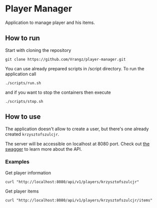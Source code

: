 # Player Manager

Application to manage player and his items.

## How to run

Start with cloning the repository

```
git clone https://github.com/Vrangz/player-manager.git
```

You can use already prepared scripts in /script directory. To run the application call

```
./scripts/run.sh
```

and if you want to stop the containers then execute

```
./scripts/stop.sh
```

## How to use

The application doesn't allow to create a user, but there's one already created `krzysztofszulcjr`.

The server will be accessible on localhost at 8080 port. Check out [the swagger](http://localhost:8080/api/v1/swagger) to learn more about the API.

### Examples 

Get player information
```
curl "http://localhost:8080/api/v1/players/krzysztofszulcjr"
```

Get player items
```
curl "http://localhost:8080/api/v1/players/krzysztofszulcjr/items"
```
